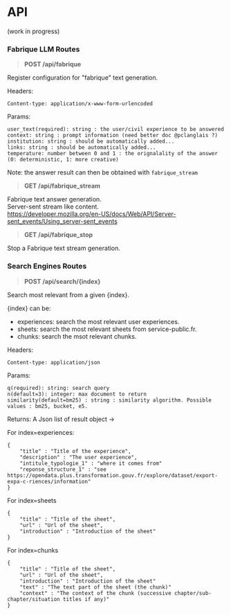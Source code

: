 # API

(work in progress)

### Fabrique LLM Routes

> **POST /api/fabrique**

Register configuration for "fabrique" text generation.

Headers:
```
Content-type: application/x-www-form-urlencoded  
```

Params:  
```
user_text(required): string : the user/civil experience to be answered
context: string : prompt information (need better doc @pclanglais ?)
institution: string : should be automatically added...
links: string : should be automatically added...
temperature: number between 0 and 1 : the orignalality of the answer (0: deterministic, 1: more creative)
```

Note: the answer result can then be obtained with `fabrique_stream`


> **GET /api/fabrique_stream**

Fabrique text answer generation.  
Server-sent stream like content.  
https://developer.mozilla.org/en-US/docs/Web/API/Server-sent_events/Using_server-sent_events


> **GET /api/fabrique_stop**

Stop a Fabrique text stream generation.

### Search Engines Routes

> **POST /api/search/{index}**

Search most relevant from a given {index}.

{index} can be:
- experiences: search the most relevant user experiences.
- sheets: search the most relevant sheets from service-public.fr.
- chunks: search the msot relevant chunks.

Headers:
```
Content-type: application/json
```

Params:  
```
q(required): string: search query
n(default=3): integer: max document to return
similarity(default=bm25) : string : similarity algorithm. Possible values : bm25, bucket, e5.
```

Returns: A Json list of result object ->  

For index=experiences:
```
{
    "title" : "Title of the experience",
    "description" : "The user experience",
    "intitule_typologie_1" : "where it comes from"
    "reponse_structure_1" : "see https://opendata.plus.transformation.gouv.fr/explore/dataset/export-expa-c-riences/information"
}
```

For index=sheets
```
{
    "title" : "Title of the sheet",
    "url" : "Url of the sheet",
    "introduction" : "Introduction of the sheet"
}
```

For index=chunks
```
{
    "title" : "Title of the sheet",
    "url" : "Url of the sheet",
    "introduction" : "Introduction of the sheet"
    "text" : "The text part of the sheet (the chunk)"
    "context" : "The context of the chunk (successive chapter/sub-chapter/situation titles if any)"
}
```
